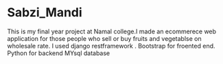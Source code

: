 # Sabzi_Mandi
This is my final year project at Namal college.I made an ecommerece web application for those people who sell or buy fruits and vegetablse on wholesale rate.
I used django restframework .
Bootstrap for froented end.
Python for backend 
MYsql database

